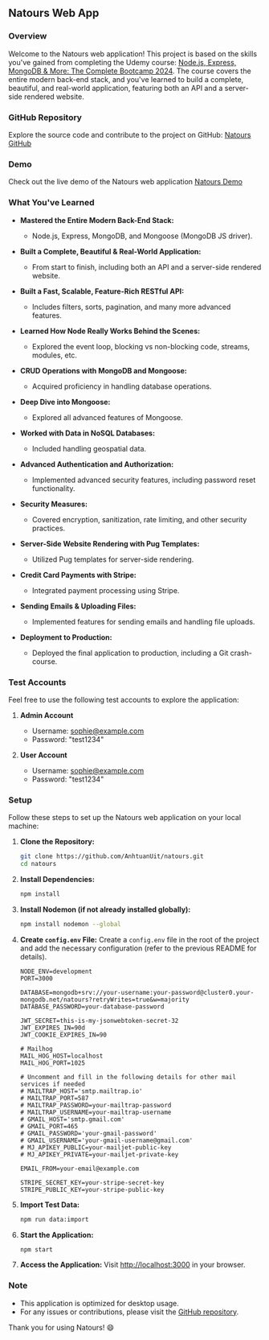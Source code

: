 ## Natours Web App

### Overview

Welcome to the Natours web application! This project is based on the skills you've gained from completing the Udemy course: [Node.js, Express, MongoDB & More: The Complete Bootcamp 2024](https://www.udemy.com/course/nodejs-express-mongodb-bootcamp/). The course covers the entire modern back-end stack, and you've learned to build a complete, beautiful, and real-world application, featuring both an API and a server-side rendered website.

### GitHub Repository

Explore the source code and contribute to the project on GitHub: [Natours GitHub](https://github.com/AnhtuanUit/natours)

### Demo

Check out the live demo of the Natours web application [Natours Demo](https://natours-8ogu.onrender.com/)

### What You've Learned

- **Mastered the Entire Modern Back-End Stack:**
  - Node.js, Express, MongoDB, and Mongoose (MongoDB JS driver).

- **Built a Complete, Beautiful & Real-World Application:**
  - From start to finish, including both an API and a server-side rendered website.

- **Built a Fast, Scalable, Feature-Rich RESTful API:**
  - Includes filters, sorts, pagination, and many more advanced features.

- **Learned How Node Really Works Behind the Scenes:**
  - Explored the event loop, blocking vs non-blocking code, streams, modules, etc.

- **CRUD Operations with MongoDB and Mongoose:**
  - Acquired proficiency in handling database operations.

- **Deep Dive into Mongoose:**
  - Explored all advanced features of Mongoose.

- **Worked with Data in NoSQL Databases:**
  - Included handling geospatial data.

- **Advanced Authentication and Authorization:**
  - Implemented advanced security features, including password reset functionality.

- **Security Measures:**
  - Covered encryption, sanitization, rate limiting, and other security practices.

- **Server-Side Website Rendering with Pug Templates:**
  - Utilized Pug templates for server-side rendering.

- **Credit Card Payments with Stripe:**
  - Integrated payment processing using Stripe.

- **Sending Emails & Uploading Files:**
  - Implemented features for sending emails and handling file uploads.

- **Deployment to Production:**
  - Deployed the final application to production, including a Git crash-course.

### Test Accounts

Feel free to use the following test accounts to explore the application:

1. **Admin Account**
   - Username: sophie@example.com
   - Password: "test1234"

2. **User Account**
   - Username: sophie@example.com
   - Password: "test1234"

### Setup

Follow these steps to set up the Natours web application on your local machine:

1. **Clone the Repository:**
   ```bash
   git clone https://github.com/AnhtuanUit/natours.git
   cd natours
   ```

2. **Install Dependencies:**
   ```bash
   npm install
   ```

3. **Install Nodemon (if not already installed globally):**
   ```bash
   npm install nodemon --global
   ```

4. **Create `config.env` File:**
   Create a `config.env` file in the root of the project and add the necessary configuration (refer to the previous README for details).

   ```env
   NODE_ENV=development
   PORT=3000

   DATABASE=mongodb+srv://your-username:your-password@cluster0.your-mongodb.net/natours?retryWrites=true&w=majority
   DATABASE_PASSWORD=your-database-password

   JWT_SECRET=this-is-my-jsonwebtoken-secret-32
   JWT_EXPIRES_IN=90d
   JWT_COOKIE_EXPIRES_IN=90

   # Mailhog
   MAIL_HOG_HOST=localhost
   MAIL_HOG_PORT=1025

   # Uncomment and fill in the following details for other mail services if needed
   # MAILTRAP_HOST='smtp.mailtrap.io'
   # MAILTRAP_PORT=587
   # MAILTRAP_PASSWORD=your-mailtrap-password
   # MAILTRAP_USERNAME=your-mailtrap-username
   # GMAIL_HOST='smtp.gmail.com'
   # GMAIL_PORT=465
   # GMAIL_PASSWORD='your-gmail-password'
   # GMAIL_USERNAME='your-gmail-username@gmail.com'
   # MJ_APIKEY_PUBLIC=your-mailjet-public-key
   # MJ_APIKEY_PRIVATE=your-mailjet-private-key

   EMAIL_FROM=your-email@example.com

   STRIPE_SECRET_KEY=your-stripe-secret-key
   STRIPE_PUBLIC_KEY=your-stripe-public-key
   ```

5. **Import Test Data:**
   ```bash
   npm run data:import
   ```

6. **Start the Application:**
   ```bash
   npm start
   ```

7. **Access the Application:**
   Visit [http://localhost:3000](http://localhost:3000) in your browser.

### Note

- This application is optimized for desktop usage.
- For any issues or contributions, please visit the [GitHub repository](https://github.com/AnhtuanUit/natours).

Thank you for using Natours! 😄


